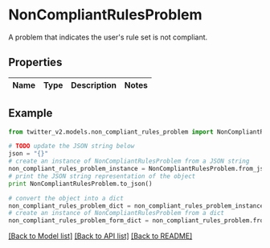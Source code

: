 # NonCompliantRulesProblem

A problem that indicates the user's rule set is not compliant.

## Properties
Name | Type | Description | Notes
------------ | ------------- | ------------- | -------------

## Example

```python
from twitter_v2.models.non_compliant_rules_problem import NonCompliantRulesProblem

# TODO update the JSON string below
json = "{}"
# create an instance of NonCompliantRulesProblem from a JSON string
non_compliant_rules_problem_instance = NonCompliantRulesProblem.from_json(json)
# print the JSON string representation of the object
print NonCompliantRulesProblem.to_json()

# convert the object into a dict
non_compliant_rules_problem_dict = non_compliant_rules_problem_instance.to_dict()
# create an instance of NonCompliantRulesProblem from a dict
non_compliant_rules_problem_form_dict = non_compliant_rules_problem.from_dict(non_compliant_rules_problem_dict)
```
[[Back to Model list]](../README.md#documentation-for-models) [[Back to API list]](../README.md#documentation-for-api-endpoints) [[Back to README]](../README.md)



